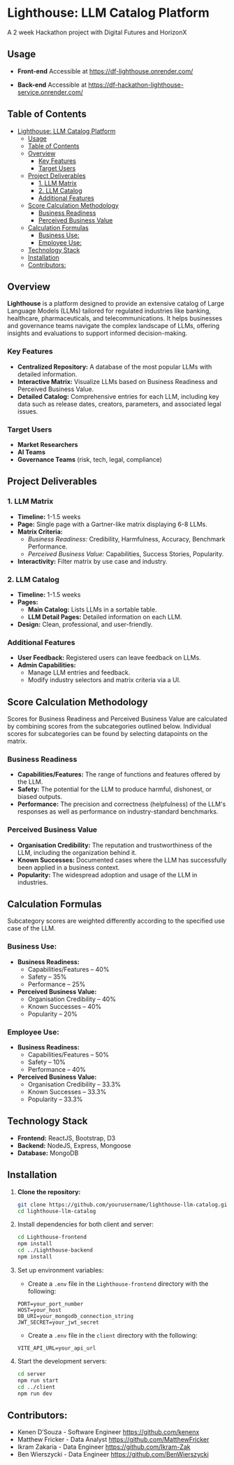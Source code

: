 # Lighthouse: LLM Catalog Platform

A 2 week Hackathon project with Digital Futures and HorizonX

## Usage

- **Front-end** Accessible at https://df-lighthouse.onrender.com/

- **Back-end** Accessible at https://df-hackathon-lighthouse-service.onrender.com/


## Table of Contents

- [Lighthouse: LLM Catalog Platform](#lighthouse-llm-catalog-platform)
  - [Usage](#usage)
  - [Table of Contents](#table-of-contents)
  - [Overview](#overview)
    - [Key Features](#key-features)
    - [Target Users](#target-users)
  - [Project Deliverables](#project-deliverables)
    - [1. LLM Matrix](#1-llm-matrix)
    - [2. LLM Catalog](#2-llm-catalog)
    - [Additional Features](#additional-features)
  - [Score Calculation Methodology](#score-calculation-methodology)
    - [Business Readiness](#business-readiness)
    - [Perceived Business Value](#perceived-business-value)
  - [Calculation Formulas](#calculation-formulas)
    - [Business Use:](#business-use)
    - [Employee Use:](#employee-use)
  - [Technology Stack](#technology-stack)
  - [Installation](#installation)
  - [Contributors:](#contributors)

## Overview

**Lighthouse** is a platform designed to provide an extensive catalog of Large Language Models (LLMs) tailored for regulated industries like banking, healthcare, pharmaceuticals, and telecommunications. It helps businesses and governance teams navigate the complex landscape of LLMs, offering insights and evaluations to support informed decision-making.

### Key Features
- **Centralized Repository:** A database of the most popular LLMs with detailed information.
- **Interactive Matrix:** Visualize LLMs based on Business Readiness and Perceived Business Value.
- **Detailed Catalog:** Comprehensive entries for each LLM, including key data such as release dates, creators, parameters, and associated legal issues.

### Target Users
- **Market Researchers**
- **AI Teams**
- **Governance Teams** (risk, tech, legal, compliance)

## Project Deliverables

### 1. LLM Matrix
- **Timeline:** 1-1.5 weeks
- **Page:** Single page with a Gartner-like matrix displaying 6-8 LLMs.
- **Matrix Criteria:**
  - *Business Readiness:* Credibility, Harmfulness, Accuracy, Benchmark Performance.
  - *Perceived Business Value:* Capabilities, Success Stories, Popularity.
- **Interactivity:** Filter matrix by use case and industry.

### 2. LLM Catalog
- **Timeline:** 1-1.5 weeks
- **Pages:**
  - **Main Catalog:** Lists LLMs in a sortable table.
  - **LLM Detail Pages:** Detailed information on each LLM.
- **Design:** Clean, professional, and user-friendly.

### Additional Features
- **User Feedback:** Registered users can leave feedback on LLMs.
- **Admin Capabilities:**
  - Manage LLM entries and feedback.
  - Modify industry selectors and matrix criteria via a UI.

## Score Calculation Methodology

Scores for Business Readiness and Perceived Business Value are calculated by combining scores from the subcategories outlined below. Individual scores for subcategories can be found by selecting datapoints on the matrix.

### Business Readiness
- **Capabilities/Features:** The range of functions and features offered by the LLM.
- **Safety:** The potential for the LLM to produce harmful, dishonest, or biased outputs.
- **Performance:** The precision and correctness (helpfulness) of the LLM's responses as well as performance on industry-standard benchmarks.

### Perceived Business Value
- **Organisation Credibility:** The reputation and trustworthiness of the LLM, including the organization behind it.
- **Known Successes:** Documented cases where the LLM has successfully been applied in a business context.
- **Popularity:** The widespread adoption and usage of the LLM in industries.

## Calculation Formulas

Subcategory scores are weighted differently according to the specified use case of the LLM.

### Business Use:
- **Business Readiness:**
  - Capabilities/Features – 40%
  - Safety – 35%
  - Performance – 25%
- **Perceived Business Value:**
  - Organisation Credibility – 40%
  - Known Successes – 40%
  - Popularity – 20%

### Employee Use:
- **Business Readiness:**
  - Capabilities/Features – 50%
  - Safety – 10%
  - Performance – 40%
- **Perceived Business Value:**
  - Organisation Credibility – 33.3%
  - Known Successes – 33.3%
  - Popularity – 33.3%

## Technology Stack
- **Frontend:** ReactJS, Bootstrap, D3
- **Backend:** NodeJS, Express, Mongoose
- **Database:** MongoDB

## Installation

1. **Clone the repository:**
   ```bash
   git clone https://github.com/yourusername/lighthouse-llm-catalog.git
   cd lighthouse-llm-catalog
      ```

2. Install dependencies for both client and server:

    ```sh
    cd Lighthouse-frontend
    npm install
    cd ../Lighthouse-backend
    npm install
    ```

3. Set up environment variables:

    - Create a `.env` file in the `Lighthouse-frontend` directory with the following:

    ```env
    PORT=your_port_number
    HOST=your_host
    DB_URI=your_mongodb_connection_string
    JWT_SECRET=your_jwt_secret
    ```
    - Create a `.env` file in the `client` directory with the following:
    ```env
    VITE_API_URL=your_api_url
    ```
  

4. Start the development servers:

    ```sh
    cd server
    npm run start
    cd ../client
    npm run dev
    ```

## Contributors: 

- Kenen D’Souza - Software Engineer https://github.com/kenenx
- Matthew Fricker - Data Analyst https://github.com/MatthewFricker
- Ikram Zakaria - Data Engineer https://github.com/Ikram-Zak 
- Ben Wierszycki - Data Engineer https://github.com/BenWierszycki
